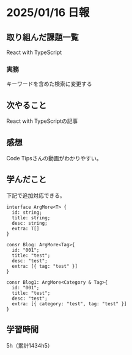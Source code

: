 # 2025/01/16 日報
## 取り組んだ課題一覧
React with TypeScript

### 実務
キーワードを含めた検索に変更する

## 次やること
React with TypeScriptの記事


## 感想
Code Tipsさんの動画がわかりやすい。


## 学んだこと
下記で追加対応できる。
```
interface ArgMore<T> {
  id: string;
  title: string;
  desc: string;
  extra: T[]
}

consr Blog: ArgMore<Tag>{
  id: "001";
  title: "test";
  desc: "test";
  extra: [{ tag: "test" }] 
}

consr Blog1: ArgMore<Category & Tag>{
  id: "001";
  title: "test";
  desc: "test";
  extra: [{ category: "test", tag: "test" }] 
}

```


## 学習時間
5h（累計1434h5）
